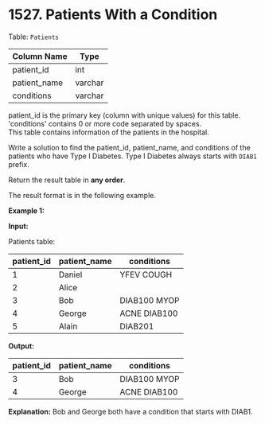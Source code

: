 # 1527. Patients With a Condition

Table: `Patients`

| Column Name  | Type    |
| ------------ | ------- |
| patient_id   | int     |
| patient_name | varchar |
| conditions   | varchar |

patient_id is the primary key (column with unique values) for this table. </br>
'conditions' contains 0 or more code separated by spaces. </br>
This table contains information of the patients in the hospital.

Write a solution to find the patient_id, patient_name, and conditions of the patients who have Type I Diabetes. Type I Diabetes always starts with `DIAB1` prefix.

Return the result table in **any order**.

The result format is in the following example.

**Example 1:**

**Input:** 

Patients table:

| patient_id | patient_name | conditions   |
| ---------- | ------------ | ------------ |
| 1          | Daniel       | YFEV COUGH   |
| 2          | Alice        |              |
| 3          | Bob          | DIAB100 MYOP |
| 4          | George       | ACNE DIAB100 |
| 5          | Alain        | DIAB201      |

**Output:** 

| patient_id | patient_name | conditions   |
| ---------- | ------------ | ------------ |
| 3          | Bob          | DIAB100 MYOP |
| 4          | George       | ACNE DIAB100 |

**Explanation:** Bob and George both have a condition that starts with DIAB1.